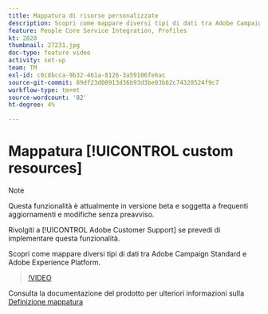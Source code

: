 ```yaml
---
title: Mappatura di risorse personalizzate
description: Scopri come mappare diversi tipi di dati tra Adobe Campaign Standard (ACS) e Adobe Experience Platform (AEP)
feature: People Core Service Integration, Profiles
kt: 2828
thumbnail: 27231.jpg
doc-type: feature video
activity: set-up
team: TM
exl-id: c0c8bcca-9b32-461a-8126-3a59106fe6ac
source-git-commit: 89df23d00913d36b93d3be03b62c74320524f9c7
workflow-type: tm+mt
source-wordcount: '82'
ht-degree: 4%

---
```


# Mappatura [!UICONTROL custom resources]

>[!NOTE]
>
>Questa funzionalità è attualmente in versione beta e soggetta a frequenti aggiornamenti e modifiche senza preavviso.
>
>Rivolgiti a [!UICONTROL Adobe Customer Support] se prevedi di implementare questa funzionalità.

Scopri come mappare diversi tipi di dati tra Adobe Campaign Standard e Adobe Experience Platform.

>[!VIDEO](https://video.tv.adobe.com/v/27231?quality=12&learn=on)

Consulta la documentazione del prodotto per ulteriori informazioni sulla [Definizione mappatura](https://experienceleague.adobe.com/docs/campaign-standard/using/integrating-with-adobe-cloud/adobe-experience-platform/data-connector/aep-mapping-definition.html)
